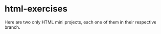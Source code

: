# html-exercises

Here are two only HTML mini projects, each one of them in their respective branch.
